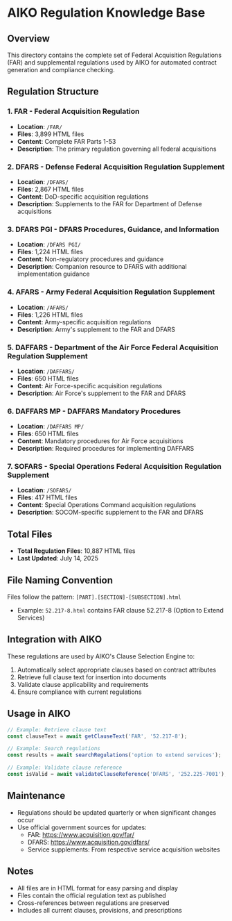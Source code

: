 # AIKO Regulation Knowledge Base

## Overview
This directory contains the complete set of Federal Acquisition Regulations (FAR) and supplemental regulations used by AIKO for automated contract generation and compliance checking.

## Regulation Structure

### 1. FAR - Federal Acquisition Regulation
- **Location**: `/FAR/`
- **Files**: 3,899 HTML files
- **Content**: Complete FAR Parts 1-53
- **Description**: The primary regulation governing all federal acquisitions

### 2. DFARS - Defense Federal Acquisition Regulation Supplement
- **Location**: `/DFARS/`
- **Files**: 2,867 HTML files
- **Content**: DoD-specific acquisition regulations
- **Description**: Supplements to the FAR for Department of Defense acquisitions

### 3. DFARS PGI - DFARS Procedures, Guidance, and Information
- **Location**: `/DFARS PGI/`
- **Files**: 1,224 HTML files
- **Content**: Non-regulatory procedures and guidance
- **Description**: Companion resource to DFARS with additional implementation guidance

### 4. AFARS - Army Federal Acquisition Regulation Supplement
- **Location**: `/AFARS/`
- **Files**: 1,226 HTML files
- **Content**: Army-specific acquisition regulations
- **Description**: Army's supplement to the FAR and DFARS

### 5. DAFFARS - Department of the Air Force Federal Acquisition Regulation Supplement
- **Location**: `/DAFFARS/`
- **Files**: 650 HTML files
- **Content**: Air Force-specific acquisition regulations
- **Description**: Air Force's supplement to the FAR and DFARS

### 6. DAFFARS MP - DAFFARS Mandatory Procedures
- **Location**: `/DAFFARS MP/`
- **Files**: 650 HTML files
- **Content**: Mandatory procedures for Air Force acquisitions
- **Description**: Required procedures for implementing DAFFARS

### 7. SOFARS - Special Operations Federal Acquisition Regulation Supplement
- **Location**: `/SOFARS/`
- **Files**: 417 HTML files
- **Content**: Special Operations Command acquisition regulations
- **Description**: SOCOM-specific supplement to the FAR and DFARS

## Total Files
- **Total Regulation Files**: 10,887 HTML files
- **Last Updated**: July 14, 2025

## File Naming Convention
Files follow the pattern: `[PART].[SECTION]-[SUBSECTION].html`
- Example: `52.217-8.html` contains FAR clause 52.217-8 (Option to Extend Services)

## Integration with AIKO

These regulations are used by AIKO's Clause Selection Engine to:
1. Automatically select appropriate clauses based on contract attributes
2. Retrieve full clause text for insertion into documents
3. Validate clause applicability and requirements
4. Ensure compliance with current regulations

## Usage in AIKO

```javascript
// Example: Retrieve clause text
const clauseText = await getClauseText('FAR', '52.217-8');

// Example: Search regulations
const results = await searchRegulations('option to extend services');

// Example: Validate clause reference
const isValid = await validateClauseReference('DFARS', '252.225-7001');
```

## Maintenance
- Regulations should be updated quarterly or when significant changes occur
- Use official government sources for updates:
  - FAR: https://www.acquisition.gov/far/
  - DFARS: https://www.acquisition.gov/dfars/
  - Service supplements: From respective service acquisition websites

## Notes
- All files are in HTML format for easy parsing and display
- Files contain the official regulation text as published
- Cross-references between regulations are preserved
- Includes all current clauses, provisions, and prescriptions
